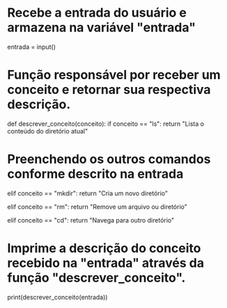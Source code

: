 # Recebe a entrada do usuário e armazena na variável "entrada"
entrada = input()

# Função responsável por receber um conceito e retornar sua respectiva descrição.
def descrever_conceito(conceito):
  if conceito == "ls":
    return "Lista o conteúdo do diretório atual"
  
  # Preenchendo os outros comandos conforme descrito na entrada
  elif conceito == "mkdir":
    return "Cria um novo diretório"
  
  elif conceito == "rm":
    return "Remove um arquivo ou diretório"
  
  elif conceito == "cd":
    return "Navega para outro diretório"

# Imprime a descrição do conceito recebido na "entrada" através da função "descrever_conceito". 
print(descrever_conceito(entrada))
